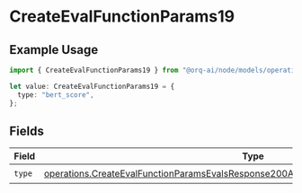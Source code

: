 # CreateEvalFunctionParams19

## Example Usage

```typescript
import { CreateEvalFunctionParams19 } from "@orq-ai/node/models/operations";

let value: CreateEvalFunctionParams19 = {
  type: "bert_score",
};
```

## Fields

| Field                                                                                                                                                                                          | Type                                                                                                                                                                                           | Required                                                                                                                                                                                       | Description                                                                                                                                                                                    |
| ---------------------------------------------------------------------------------------------------------------------------------------------------------------------------------------------- | ---------------------------------------------------------------------------------------------------------------------------------------------------------------------------------------------- | ---------------------------------------------------------------------------------------------------------------------------------------------------------------------------------------------- | ---------------------------------------------------------------------------------------------------------------------------------------------------------------------------------------------- |
| `type`                                                                                                                                                                                         | [operations.CreateEvalFunctionParamsEvalsResponse200ApplicationJSONResponseBody519Type](../../models/operations/createevalfunctionparamsevalsresponse200applicationjsonresponsebody519type.md) | :heavy_check_mark:                                                                                                                                                                             | N/A                                                                                                                                                                                            |